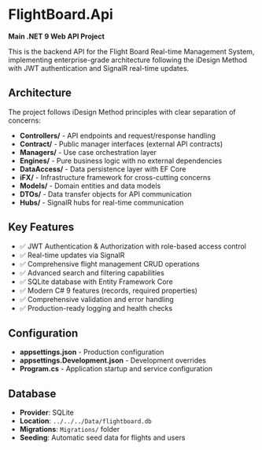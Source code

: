 # FlightBoard.Api

**Main .NET 9 Web API Project**

This is the backend API for the Flight Board Real-time Management System, implementing enterprise-grade architecture following the iDesign Method with JWT authentication and SignalR real-time updates.

## Architecture

The project follows iDesign Method principles with clear separation of concerns:

- **Controllers/** - API endpoints and request/response handling
- **Contract/** - Public manager interfaces (external API contracts)
- **Managers/** - Use case orchestration layer
- **Engines/** - Pure business logic with no external dependencies
- **DataAccess/** - Data persistence layer with EF Core
- **iFX/** - Infrastructure framework for cross-cutting concerns
- **Models/** - Domain entities and data models
- **DTOs/** - Data transfer objects for API communication
- **Hubs/** - SignalR hubs for real-time communication

## Key Features

- ✅ JWT Authentication & Authorization with role-based access control
- ✅ Real-time updates via SignalR
- ✅ Comprehensive flight management CRUD operations
- ✅ Advanced search and filtering capabilities
- ✅ SQLite database with Entity Framework Core
- ✅ Modern C# 9 features (records, required properties)
- ✅ Comprehensive validation and error handling
- ✅ Production-ready logging and health checks

## Configuration

- **appsettings.json** - Production configuration
- **appsettings.Development.json** - Development overrides
- **Program.cs** - Application startup and service configuration

## Database

- **Provider**: SQLite
- **Location**: `../../../Data/flightboard.db`
- **Migrations**: `Migrations/` folder
- **Seeding**: Automatic seed data for flights and users
